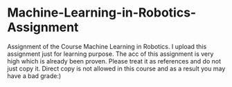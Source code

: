 # Machine-Learning-in-Robotics-Assignment
Assignment of the Course Machine Learning in Robotics. I upload this assignment just for learning purpose. The acc of this assignment is very high which is already been proven. Please treat it as references and do not just copy it. Direct copy is not allowed in this course and as a result you may have a bad grade:)
